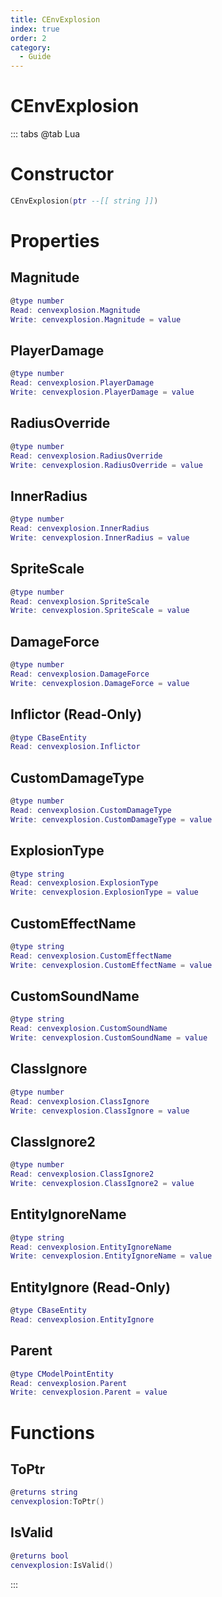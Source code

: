 ```yaml
---
title: CEnvExplosion
index: true
order: 2
category:
  - Guide
---
```


# CEnvExplosion

::: tabs
@tab Lua
# Constructor
```lua
CEnvExplosion(ptr --[[ string ]])
```
# Properties
## Magnitude 
```lua
@type number
Read: cenvexplosion.Magnitude
Write: cenvexplosion.Magnitude = value
```
## PlayerDamage 
```lua
@type number
Read: cenvexplosion.PlayerDamage
Write: cenvexplosion.PlayerDamage = value
```
## RadiusOverride 
```lua
@type number
Read: cenvexplosion.RadiusOverride
Write: cenvexplosion.RadiusOverride = value
```
## InnerRadius 
```lua
@type number
Read: cenvexplosion.InnerRadius
Write: cenvexplosion.InnerRadius = value
```
## SpriteScale 
```lua
@type number
Read: cenvexplosion.SpriteScale
Write: cenvexplosion.SpriteScale = value
```
## DamageForce 
```lua
@type number
Read: cenvexplosion.DamageForce
Write: cenvexplosion.DamageForce = value
```
## Inflictor (Read-Only)
```lua
@type CBaseEntity
Read: cenvexplosion.Inflictor
```
## CustomDamageType 
```lua
@type number
Read: cenvexplosion.CustomDamageType
Write: cenvexplosion.CustomDamageType = value
```
## ExplosionType 
```lua
@type string
Read: cenvexplosion.ExplosionType
Write: cenvexplosion.ExplosionType = value
```
## CustomEffectName 
```lua
@type string
Read: cenvexplosion.CustomEffectName
Write: cenvexplosion.CustomEffectName = value
```
## CustomSoundName 
```lua
@type string
Read: cenvexplosion.CustomSoundName
Write: cenvexplosion.CustomSoundName = value
```
## ClassIgnore 
```lua
@type number
Read: cenvexplosion.ClassIgnore
Write: cenvexplosion.ClassIgnore = value
```
## ClassIgnore2 
```lua
@type number
Read: cenvexplosion.ClassIgnore2
Write: cenvexplosion.ClassIgnore2 = value
```
## EntityIgnoreName 
```lua
@type string
Read: cenvexplosion.EntityIgnoreName
Write: cenvexplosion.EntityIgnoreName = value
```
## EntityIgnore (Read-Only)
```lua
@type CBaseEntity
Read: cenvexplosion.EntityIgnore
```
## Parent 
```lua
@type CModelPointEntity
Read: cenvexplosion.Parent
Write: cenvexplosion.Parent = value
```
# Functions
## ToPtr
```lua
@returns string
cenvexplosion:ToPtr()
```
## IsValid
```lua
@returns bool
cenvexplosion:IsValid()
```

:::